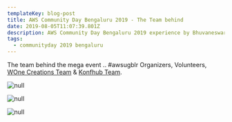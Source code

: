 ```yaml
---
templateKey: blog-post
title: AWS Community Day Bengaluru 2019 - The Team behind
date: 2019-08-05T11:07:39.801Z
description: AWS Community Day Bengaluru 2019 experience by Bhuvaneswari Subramani
tags:
  - communityday 2019 bengaluru
---
```

The team behind the mega event .. #awsugblr Organizers, Volunteers, [WOne Creations Team](https://www.facebook.com/Wonecreations/) & [Konfhub Team](https://konfhub.com/).

![null](/img/theteam_3.jpg)

![null](/img/theteam_1.jpg)

![null](/img/team_withwone.jpg)
